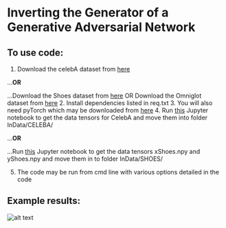# Inverting the Generator of a Generative Adversarial Network

## To use code:
1. Download the celebA dataset from [here](http://mmlab.ie.cuhk.edu.hk/projects/CelebA.html)

...**OR**

...Download the Shoes dataset from [here](http://vision.cs.utexas.edu/projects/finegrained/utzap50k/ut-zap50k-images-square.zip)
 OR
 	Download the Omniglot dataset from [here](https://github.com/brendenlake/omniglot/tree/master/python)
2. Install dependencies listed in req.txt
3. You will also need pyTorch which may be downloaded from [here](http://pytorch.org)
4. Run [this](https://github.com/ToniCreswell/attribute-cVAEGAN/blob/master/notebooks/DataToTensorCelebA_smileLabel.ipynb) Jupyter notebook to get the data tensors for CelebA and move them into folder InData/CELEBA/

...**OR**

...Run [this](https://github.com/ToniCreswell/InvertingGAN/blob/master/notebooks/shoe2tensor.ipynb) Jupyter notebook to get the data tensors xShoes.npy and yShoes.npy and move them in to folder InData/SHOES/

5. The code may be run from cmd line with various options detailed in the code


## Example results:

![alt text](https://github.com/ToniCreswell/InvertingGAN/blob/master/imgs/shoes.png)
